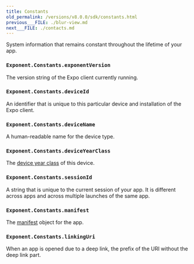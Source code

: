 ```yaml
---
title: Constants
old_permalink: /versions/v8.0.0/sdk/constants.html
previous___FILE: ./blur-view.md
next___FILE: ./contacts.md
---
```


System information that remains constant throughout the lifetime of your app.

### `Exponent.Constants.exponentVersion`

The version string of the Expo client currently running.

### `Exponent.Constants.deviceId`

An identifier that is unique to this particular device and installation of the Expo client.

### `Exponent.Constants.deviceName`

A human-readable name for the device type.

### `Exponent.Constants.deviceYearClass`

The [device year class](https://github.com/facebook/device-year-class) of this device.

### `Exponent.Constants.sessionId`

A string that is unique to the current session of your app. It is different across apps and across multiple launches of the same app.

### `Exponent.Constants.manifest`

The [manifest](/versions/v8.0.0/guides/how-exponent-works#expo-manifest) object for the app.

### `Exponent.Constants.linkingUri`

When an app is opened due to a deep link, the prefix of the URI without the deep link part.
